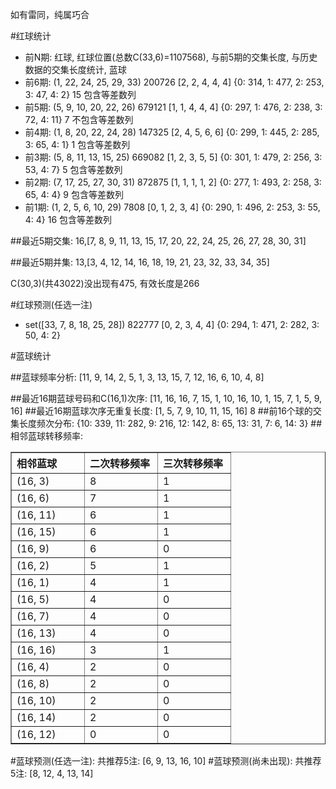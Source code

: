 <!-- 
.. title: 双色球2010120期(2010-10-14)数据分析报告
.. slug: slott-2010120-2010-10-14-report
.. date: 2010-10-15 08:00:00 UTC+08:00
.. tags: Lottery
.. link: 
.. description: 
.. type: text
-->

如有雷同，纯属巧合

<!-- TEASER_END-->

#红球统计

- 前N期: 红球, 红球位置(总数C(33,6)=1107568), 与前5期的交集长度, 与历史数据的交集长度统计, 蓝球
- 前6期: (1, 22, 24, 25, 29, 33) 200726 [2, 2, 4, 4, 4] {0: 314, 1: 477, 2: 253, 3: 47, 4: 2} 15 包含等差数列
- 前5期: (5, 9, 10, 20, 22, 26) 679121 [1, 1, 4, 4, 4] {0: 297, 1: 476, 2: 238, 3: 72, 4: 11} 7 不包含等差数列
- 前4期: (1, 8, 20, 22, 24, 28) 147325 [2, 4, 5, 6, 6] {0: 299, 1: 445, 2: 285, 3: 65, 4: 1} 1 包含等差数列
- 前3期: (5, 8, 11, 13, 15, 25) 669082 [1, 2, 3, 5, 5] {0: 301, 1: 479, 2: 256, 3: 53, 4: 7} 5 包含等差数列
- 前2期: (7, 17, 25, 27, 30, 31) 872875 [1, 1, 1, 1, 2] {0: 277, 1: 493, 2: 258, 3: 65, 4: 4} 9 包含等差数列
- 前1期: (1, 2, 5, 6, 10, 29) 7808 [0, 1, 2, 3, 4] {0: 290, 1: 496, 2: 253, 3: 55, 4: 4} 16 包含等差数列

##最近5期交集:
16,[7, 8, 9, 11, 13, 15, 17, 20, 22, 24, 25, 26, 27, 28, 30, 31]

##最近5期并集:
13,[3, 4, 12, 14, 16, 18, 19, 21, 23, 32, 33, 34, 35]

C(30,3)(共43022)没出现有475, 
有效长度是266

#红球预测(任选一注)

- set([33, 7, 8, 18, 25, 28]) 822777 [0, 2, 3, 4, 4] {0: 294, 1: 471, 2: 282, 3: 50, 4: 2}

#蓝球统计

##蓝球频率分析:
[11, 9, 14, 2, 5, 1, 3, 13, 15, 7, 12, 16, 6, 10, 4, 8]

##最近16期蓝球号码和C(16,1)次序:
[11, 16, 16, 7, 15, 1, 10, 16, 10, 1, 15, 7, 1, 5, 9, 16]
##最近16期蓝球次序无重复长度:
[1, 5, 7, 9, 10, 11, 15, 16] 8
##前16个球的交集长度频次分布:
{10: 339, 11: 282, 9: 216, 12: 142, 8: 65, 13: 31, 7: 6, 14: 3}
##相邻蓝球转移频率:
<table border="1" class="table table-striped dataframe">
  <thead>
    <tr style="text-align: left;">
      <th style="min-width: 100px;">相邻蓝球</th>
      <th style="min-width: 100px;">二次转移频率</th>
      <th style="min-width: 100px;">三次转移频率</th>
    </tr>
  </thead>
  <tbody>
    <tr>
      <td>  (16, 3)</td>
      <td> 8</td>
      <td> 1</td>
    </tr>
    <tr>
      <td>  (16, 6)</td>
      <td> 7</td>
      <td> 1</td>
    </tr>
    <tr>
      <td> (16, 11)</td>
      <td> 6</td>
      <td> 1</td>
    </tr>
    <tr>
      <td> (16, 15)</td>
      <td> 6</td>
      <td> 1</td>
    </tr>
    <tr>
      <td>  (16, 9)</td>
      <td> 6</td>
      <td> 0</td>
    </tr>
    <tr>
      <td>  (16, 2)</td>
      <td> 5</td>
      <td> 1</td>
    </tr>
    <tr>
      <td>  (16, 1)</td>
      <td> 4</td>
      <td> 1</td>
    </tr>
    <tr>
      <td>  (16, 5)</td>
      <td> 4</td>
      <td> 0</td>
    </tr>
    <tr>
      <td>  (16, 7)</td>
      <td> 4</td>
      <td> 0</td>
    </tr>
    <tr>
      <td> (16, 13)</td>
      <td> 4</td>
      <td> 0</td>
    </tr>
    <tr>
      <td> (16, 16)</td>
      <td> 3</td>
      <td> 1</td>
    </tr>
    <tr>
      <td>  (16, 4)</td>
      <td> 2</td>
      <td> 0</td>
    </tr>
    <tr>
      <td>  (16, 8)</td>
      <td> 2</td>
      <td> 0</td>
    </tr>
    <tr>
      <td> (16, 10)</td>
      <td> 2</td>
      <td> 0</td>
    </tr>
    <tr>
      <td> (16, 14)</td>
      <td> 2</td>
      <td> 0</td>
    </tr>
    <tr>
      <td> (16, 12)</td>
      <td> 0</td>
      <td> 0</td>
    </tr>
  </tbody>
</table>
#蓝球预测(任选一注):
共推荐5注: [6, 9, 13, 16, 10]
#蓝球预测(尚未出现):
共推荐5注: [8, 12, 4, 13, 14]

